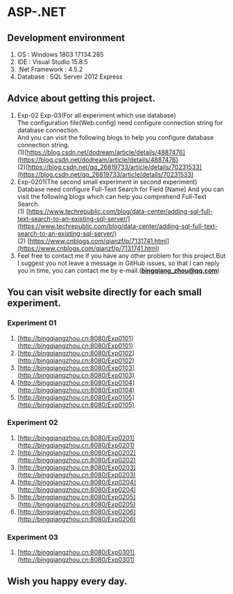 # ASP-.NET
## Development environment
   1. OS : Windows 1803 17134.285
   2. IDE :  Visual Studio  15.8.5
   3. .Net Framework : 4.5.2
   4. Database : SQL Server 2012 Express
## Advice about getting this project.
1. Exp-02 Exp-03(For all experiment which use database)  
   The configuration file(Web.config) need configure connection string for database connection.   
   And you can visit the following blogs to help you configure database connection string.   
   (1)[https://blog.csdn.net/dodream/article/details/4887476](https://blog.csdn.net/dodream/article/details/4887476)   
   (2)[https://blog.csdn.net/qq_26819733/article/details/70231533](https://blog.csdn.net/qq_26819733/article/details/70231533)
2. Exp-0201(The second small experiment in second experiment) 
Database need configure Full-Text Search for Field [Name]
And you can visit the following blogs which can help you comprehend Full-Text Search.  
(1) [https://www.techrepublic.com/blog/data-center/adding-sql-full-text-search-to-an-existing-sql-server/](https://www.techrepublic.com/blog/data-center/adding-sql-full-text-search-to-an-existing-sql-server/)     
(2) [https://www.cnblogs.com/qianzf/p/7131741.html](https://www.cnblogs.com/qianzf/p/7131741.html)
3. Feel free to contact me if you have any other problem for this project.But I suggest you not leave a message in GitHub issues, so that I can reply you in time, you can contact me by e-mail.(**bingqiang_zhou@qq.com**) 
   

## You can visit website directly for each small experiment.

### Experiment 01
1. [http://bingqiangzhou.cn:8080/Exp0101](http://bingqiangzhou.cn:8080/Exp0101)
2. [http://bingqiangzhou.cn:8080/Exp0102](http://bingqiangzhou.cn:8080/Exp0102) 
3. [http://bingqiangzhou.cn:8080/Exp0103](http://bingqiangzhou.cn:8080/Exp0103)
4. [http://bingqiangzhou.cn:8080/Exp0104](http://bingqiangzhou.cn:8080/Exp0104)
5. [http://bingqiangzhou.cn:8080/Exp0105](http://bingqiangzhou.cn:8080/Exp0105) 
### Experiment 02
1. [http://bingqiangzhou.cn:8080/Exp0201](http://bingqiangzhou.cn:8080/Exp0201)
2. [http://bingqiangzhou.cn:8080/Exp0202](http://bingqiangzhou.cn:8080/Exp0202)
3. [http://bingqiangzhou.cn:8080/Exp0203](http://bingqiangzhou.cn:8080/Exp0203)
4. [http://bingqiangzhou.cn:8080/Exp0204](http://bingqiangzhou.cn:8080/Exp0204)
5. [http://bingqiangzhou.cn:8080/Exp0205](http://bingqiangzhou.cn:8080/Exp0205)
6. [http://bingqiangzhou.cn:8080/Exp0206](http://bingqiangzhou.cn:8080/Exp0206)
### Experiment 03
1. [http://bingqiangzhou.cn:8080/Exp0301](http://bingqiangzhou.cn:8080/Exp0301)
  
## Wish you happy every day. 